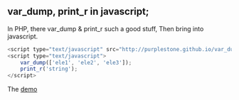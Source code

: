 
## var_dump, print_r in javascript;
In PHP, there var_dump & print_r such a good stuff, Then bring into javascript.
```javascript
<script type="text/javascript" src="http://purplestone.github.io/var_dump_js/var_dump.js" charset="utf-8"></script>
<script type="text/javascript">
	var_dump(['ele1', 'ele2', 'ele3']);
	print_r('string');
</script>
```
The [demo](http://purplestone.github.io/var_dump_js/var_dump.html)